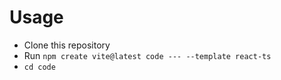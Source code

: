 # Usage

- Clone this repository
- Run `npm create vite@latest code --- --template react-ts`
- `cd code`

